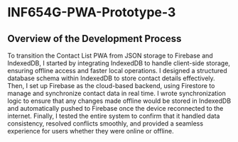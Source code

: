 # INF654G-PWA-Prototype-3

## Overview of the Development Process

To transition the Contact List PWA from JSON storage to Firebase and IndexedDB, I started by integrating IndexedDB to handle client-side storage, ensuring offline access and faster local operations. I designed a structured database schema within IndexedDB to store contact details effectively. Then, I set up Firebase as the cloud-based backend, using Firestore to manage and synchronize contact data in real time. I wrote synchronization logic to ensure that any changes made offline would be stored in IndexedDB and automatically pushed to Firebase once the device reconnected to the internet. Finally, I tested the entire system to confirm that it handled data consistency, resolved conflicts smoothly, and provided a seamless experience for users whether they were online or offline.